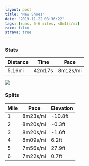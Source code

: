 ```yaml
---
layout: post
title: "New Shoes"
date: "2019-11-22 08:36:22"
tags: [runs, 5-6 miles, <8m15s/mi]
race: false
strava: true
---
```


### Stats

| Distance | Time | Pace |
|----------|------|------|
|5.16mi|42m17s|8m12s/mi|

<img src='https://maps.googleapis.com/maps/api/staticmap?maptype=roadmap&path=enc:q~twFxmtbMo@|@@FEFKd@Sl@g@bAE`@MPUv@c@t@Kp@Sp@MVCTc@xAEP@NERi@fAFBDPc@d@Uh@KLENSt@EDOt@c@pACPIV@NAFzJhCTPFAFFZF?NNBPEFH?BZ@JD[j@AFRDBDXDZMZCb@LJELKPEHBpA@`@Tb@JxA@b@HVRd@JNAn@P`@Af@LNApBXj@RXTPDp@p@VNj@N`@Tf@L|@ZZBTCNGBILGh@K^Bd@Ql@CrAe@\DZL`@Hd@BLFPBz@Cf@HJCNF^Gf@Np@Gn@?HDNEd@Bj@I`AEb@Pv@ATJX@DBV@RHXCv@AXDP?`AZ|@Pj@?bAGf@JfA@t@VJA`@Jv@AJB@FD@~@B`@IVJJA^@~@Lj@?XGJBFEbADb@CnBBFGXKVDXGVDTNjAf@j@HT@^NX@VJx@Dp@JVA^Nt@@v@HlDf@n@NX@LBb@CVD`A@h@Jh@@\Jv@Jv@BJFNJb@NDJ?Na@Fq@S[?SGOBq@EiA?IE_AKI@MGU?UQIAwAGUE]O{ACo@MoAKs@Mg@Ei@?KM_@K_Dc@e@Cu@J}@Kq@ASC{ACWG_@AUOi@KEI[IAGOCMBMG]FAEG@CCCGS@ODS?CEI@QGCEGA}@XU@]N{@Qg@@_AGkC@kBEg@IaBCUCe@WOEg@JsAIcA?w@KuAB{AOa@@_CIo@@kAS}@@a@Cc@OWDUEiA@[EOMwA?c@EmA_@w@a@q@Sa@[AISU[QsAW_ACo@SIEU?s@W]Ww@LMA@EEAaCE{@KCIDSQGDEWCSKGBKGAaADe@\aABWJQCGFMJ@BEMQM]BQXk@Z]JQd@kARw@LUDYCYBk@D[Pc@j@_@RE?CRYD[AOJg@Xm@?IVa@Fq@XeANw@^iALSFQCWF_@NMHUNFPGGY]a@Yk@Og@KMAKDQLUHAHEDGHANa@Fu@@[DQFMBMFMRSJEBa@CWAu@CY@ODOBGFe@JGBGJ?DGKQk@SEMMMEMOMCS]QOWQQY_@DWJWJe@Ti@H{@NUL?Vo@l@_EWi@AKNULCDEUa@[WIQQIMMMCMc@QMOAIIIM?IIIAKLORm@POR_@TYFa@AWQk@Nc@F?JKACBOECAMLQFWHKJ_@?S@GF?FODa@AQFo@V{@R[JCHOZ?NGJQ@MAI@MFYAM@IJ[LE&key=AIzaSyC1MId7bFpkLXNAaYhBSTb8jLyiSqzbDtM&size=800x800&markers=color:yellow|label:S|40.74489,-74.00173&markers=color:green|label:F|40.73993000000004,-73.98966000000014'>

### Splits

| Mile | Pace | Elevation |
|------|------|-----------|
|1|8m23s/mi|-10.8ft|
|2|8m20s/mi|-0.3ft|
|3|8m20s/mi|-1.6ft|
|4|8m09s/mi|6.2ft|
|5|7m56s/mi|27.9ft|
|6|7m22s/mi|0.7ft|
